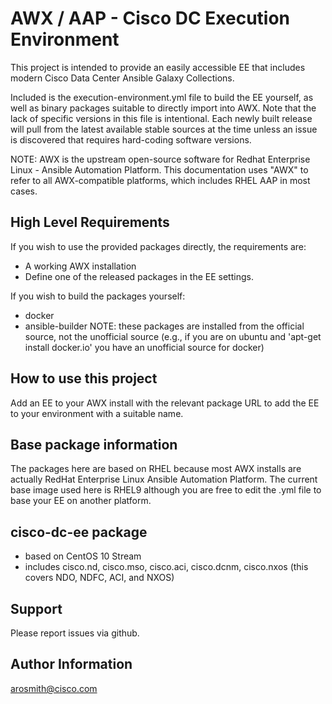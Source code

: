 AWX / AAP - Cisco DC Execution Environment
=========
This project is intended to provide an easily accessible EE that includes modern Cisco Data Center Ansible Galaxy Collections.

Included is the execution-environment.yml file to build the EE yourself, as well as binary packages suitable to directly import into AWX.  Note that the lack of specific versions in this file is intentional.  Each newly built release will pull from the latest available stable sources at the time unless an issue is discovered that requires hard-coding software versions.

NOTE: AWX is the upstream open-source software for Redhat Enterprise Linux - Ansible Automation Platform.  This documentation uses "AWX" to refer to all AWX-compatible platforms, which includes RHEL AAP in most cases.

High Level Requirements
------------
If you wish to use the provided packages directly, the requirements are:
- A working AWX installation
- Define one of the released packages in the EE settings.

If you wish to build the packages yourself:
- docker
- ansible-builder
NOTE: these packages are installed from the official source, not the unofficial source (e.g., if you are on ubuntu and 'apt-get install docker.io' you have an unofficial source for docker)

How to use this project
--------------
Add an EE to your AWX install with the relevant package URL to add the EE to your environment with a suitable name.


Base package information
------------
The packages here are based on RHEL because most AWX installs are actually RedHat Enterprise Linux Ansible Automation Platform.  The current base image used here is RHEL9 although you are free to edit the .yml file to base your EE on another platform.

cisco-dc-ee package
----------------
- based on CentOS 10 Stream
- includes cisco.nd, cisco.mso, cisco.aci, cisco.dcnm, cisco.nxos (this covers NDO, NDFC, ACI, and NXOS)

Support
------------
Please report issues via github.

Author Information
------------------
arosmith@cisco.com
